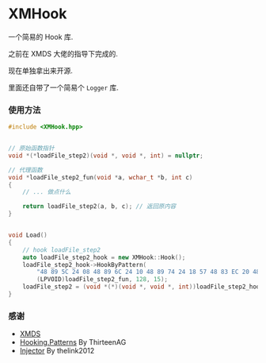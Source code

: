 # XMHook

一个简易的 Hook 库.

之前在 XMDS 大佬的指导下完成的. 

现在单独拿出来开源.

里面还自带了一个简易个 `Logger` 库.

### 使用方法

```cpp
#include <XMHook.hpp>


// 原始函数指针
void *(*loadFile_step2)(void *, void *, int) = nullptr;

// 代理函数
void *loadFile_step2_fun(void *a, wchar_t *b, int c)
{
    // ... 做点什么

    return loadFile_step2(a, b, c); // 返回原内容
}


void Load()
{
    // hook loadFile_step2
    auto loadFile_step2_hook = new XMHook::Hook();
    loadFile_step2_hook->HookByPattern(
        "48 89 5C 24 08 48 89 6C 24 10 48 89 74 24 18 57 48 83 EC 20 48 8B F1 44 89 41 08",
        (LPVOID)loadFile_step2_fun, 128, 15);
    loadFile_step2 = (void *(*)(void *, void *, int))loadFile_step2_hook->original;
}

```

### 感谢

- [XMDS](https://github.com/XMDS)
- [Hooking.Patterns](https://github.com/ThirteenAG/Hooking.Patterns) By ThirteenAG
- [Injector](https://github.com/thelink2012/injector) By thelink2012